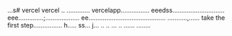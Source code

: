 ...s# vercel
vercel
..
.............
vercelapp................
eeedss.............................
eee..............;...................
 ee...........................................
...........,......
 take the first step................
h.....
ss...
j...
..
..
...
..
......
........
